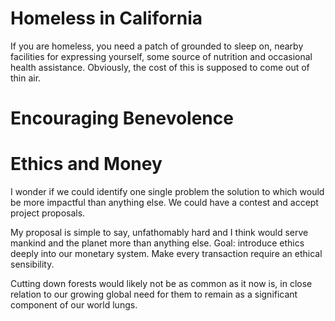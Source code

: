 # Homeless in California
If you are homeless, you need a patch of grounded to sleep on, nearby facilities for expressing yourself, some source of nutrition and occasional health assistance. Obviously, the cost of this is supposed to come out of thin air.

# Encouraging Benevolence
# Ethics and Money
I wonder if we could identify one single problem the solution to which would be more impactful than anything else. We could have a contest and accept project proposals.

My proposal is simple to say, unfathomably hard and I think would serve mankind and the planet more than anything else. Goal: introduce ethics deeply into our monetary system. Make every transaction require an ethical sensibility.

Cutting down forests would likely not be as common as it now is, in close relation to our growing global need for them to remain as a significant component of our world lungs.

